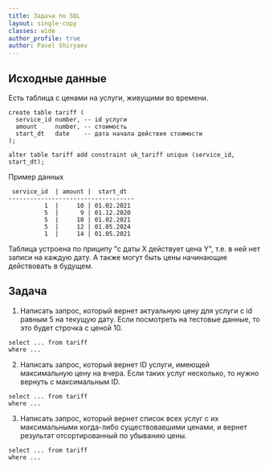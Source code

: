 ```yaml
---
title: Задача по SQL
layout: single-copy
classes: wide
author_profile: true
author: Pavel Shiryaev
---
```


## Исходные данные

Есть таблица с ценами на услуги, живущими во времени.

```
create table tariff (
  service_id number, -- id услуги
  amount     number, -- стоимость
  start_dt   date    -- дата начала действия стоимости
);

alter table tariff add constraint uk_tariff unique (service_id, start_dt);
```

Пример данных

```
 service_id  | amount |  start_dt
-----------------------------------
          1  |     10 | 01.02.2021
          5  |      9 | 01.12.2020
          5  |     10 | 01.02.2021
          5  |     12 | 01.05.2024
          1  |     14 | 01.05.2021        
```

Таблица устроена по приципу "с даты X действует цена Y", т.е. в ней нет записи на каждую дату. А также могут быть цены начинающие действовать в будущем.

## Задача

1. Написать запрос, который вернет актуальную цену для услуги с id равным 5 на текущую дату. Если посмотреть на тестовые данные, то это будет строчка с ценой 10.
```
select ... from tariff 
where ...
```

2. Написать запрос, который вернет ID услуги, имеющей максимальную цену на вчера. Если таких услуг несколько, то нужно вернуть с максимальным ID.
```
select ... from tariff 
where ...
```

3. Написать запрос, который вернет список всех услуг с их максимальными когда-либо существовавшими ценами, и вернет результат отсортированный по убыванию цены.
```
select ... from tariff 
where ...
```


